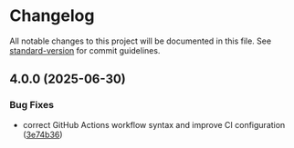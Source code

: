 # Changelog

All notable changes to this project will be documented in this file. See [standard-version](https://github.com/conventional-changelog/standard-version) for commit guidelines.

## 4.0.0 (2025-06-30)


### Bug Fixes

* correct GitHub Actions workflow syntax and improve CI configuration ([3e74b36](https://github.com/noyobo/node-detective-module/commit/3e74b36b3d808a4a1c8126f6c23155617153c962))
